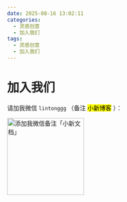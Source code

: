 ```yaml
---
date: 2025-08-16 13:02:11
categories:
  - 灵感创意
  - 加入我们
tags:
  - 灵感创意
  - 加入我们
---
```


# 加入我们

请加我微信 `lintonggg` （备注 <mark>小新博客</mark> ）：

<img src="/src/微信二维码.jpg" alt="添加我微信备注「小新文档」" style="width: 180px;" />
